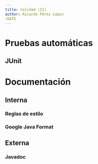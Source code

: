```yaml
---
title: Calidad (II)
author: Ricardo Pérez López
!DATE
---
```


# Pruebas automáticas

## JUnit

# Documentación

## Interna

### Reglas de estilo

### Google Java Format

## Externa

### Javadoc

